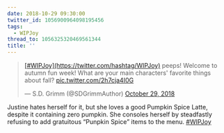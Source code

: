```yaml
---
date: 2018-10-29 09:30:00
twitter_id: 1056900964098195456
tags:
  - WIPJoy
thread_to: 1056325320469561344
title: ''
---
```


<blockquote class="twitter-tweet"><p lang="en" dir="ltr"><a href="https://twitter.com/hashtag/WIPJoy?src=hash&amp;ref_src=twsrc%5Etfw">[#WIPJoy](https://twitter.com/hashtag/WIPJoy)</a> peeps! Welcome to autumn fun week! What are your main characters&#39; favorite things about fall? <a href="https://t.co/2h7cja4I0G">pic.twitter.com/2h7cja4I0G</a></p>&mdash; S.D. Grimm (@SDGrimmAuthor) <a href="https://twitter.com/SDGrimmAuthor/status/1056769940953411584?ref_src=twsrc%5Etfw">October 29, 2018</a></blockquote>
<script async src="https://platform.twitter.com/widgets.js" charset="utf-8"></script>

Justine hates herself for it, but she loves a good Pumpkin Spice Latte, despite it containing zero pumpkin. She consoles herself by steadfastly refusing to add gratuitous “Punpkin Spice” items to the menu. [#WIPJoy](https://twitter.com/hashtag/WIPJoy)
